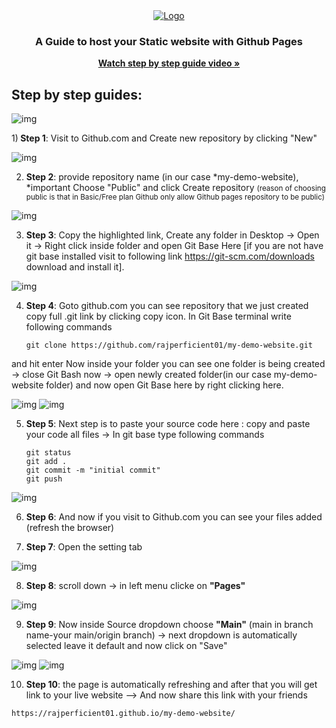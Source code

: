 <div align="center">
  <a href="#">
    <img src="images/maxresdefault.jpg" alt="Logo">
  </a>

  <h3 align="center">A Guide to host your Static website with Github Pages</h3>

  <p align="center">
    <a href="https://youtu.be/7BE2FHu3l9o"><strong>Watch step by step guide video »</strong></a>
  </p>
</div>

## Step by step guides:


<img src="images/0.PNG" alt="img">

1)<b> Step 1</b>:  Visit to Github.com and Create new repository by clicking "New"


<img src="images/1.PNG" alt="img">

2) <b>Step 2</b>: provide repository name (in our case *my-demo-website),   *important Choose "Public" and click Create repository
	<small>(reason of choosing public is that in Basic/Free plan Github only allow Github pages repository to be public)</small>
  
<img src="images/2.PNG" alt="img">

3) <b>Step 3</b>: Copy the highlighted link, Create any folder in Desktop -> Open it -> Right click inside folder and open Git Base Here 
	[if you are not have git base installed visit to following link https://git-scm.com/downloads  download and install it].
  
<img src="images/3.PNG" alt="img">  

4) <b>Step 4</b>: Goto github.com you can see repository that we just created copy full .git link by clicking copy icon.  In Git Base terminal write following commands 

	```
	git clone https://github.com/rajperficient01/my-demo-website.git
	```
	
	
and hit enter
Now inside your folder you can see one folder is being created  -> close Git Bash now -> open newly created folder(in our case my-demo-website folder) and now open 
Git Base here by right clicking here.
  
<img src="images/4.PNG" alt="img">
<img src="images/5.PNG" alt="img">

5) <b>Step 5</b>: Next step is to paste your source code here : copy and paste your code all files -> In git base type following commands

	
	```
	git status
	git add .
	git commit -m "initial commit"
	git push
	```

  
<img src="images/6.PNG" alt="img">

6) <b>Step 6</b>: And now if you visit to Github.com you can see your files added (refresh the browser)

7) <b>Step 7</b>: Open the setting tab

<img src="images/7.PNG" alt="img">

8) <b>Step 8</b>: scroll down -> in left menu clicke on <b>"Pages"</b>

<img src="images/8.PNG" alt="img">

9) <b>Step 9</b>: Now inside Source dropdown choose <b>"Main"</b> (main in branch name-your main/origin branch) -> next dropdown is automatically selected leave it default
and now click on "Save"

<img src="images/9.PNG" alt="img">
<img src="images/10.PNG" alt="img">


10) <b>Step 10</b>: the page is automatically refreshing and after that you will get link to your live website
--> And now share this link with your friends
```
https://rajperficient01.github.io/my-demo-website/ 
```

	






















